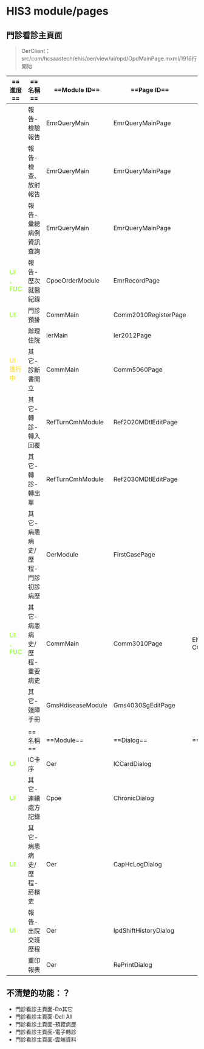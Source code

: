 # HIS3 module/pages

## 門診看診主頁面

> OerClient：src/com/hcsaastech/ehis/oer/view/ui/opd/OpdMainPage.mxml/1916行開始

| ==進度==                                       | ==名稱==                        | ==Module ID==     | ==Page ID==           | ==DB Table==                                          |
| ---------------------------------------------- | ------------------------------- | ----------------- | --------------------- | ----------------------------------------------------- |
|                                                | 報告-檢驗報告                   | EmrQueryMain      | EmrQueryMainPage      |                                                       |
|                                                | 報告-檢查、放射報告             | EmrQueryMain      | EmrQueryMainPage      |                                                       |
|                                                | 報告-彙總病例資訊查詢           | EmrQueryMain      | EmrQueryMainPage      |                                                       |
| <font style="color:LawnGreen"> UI 、FUC</font> | 報告-歷次就醫紀錄               | CpoeOrderModule   | EmrRecordPage         |                                                       |
| <font style="color:LawnGreen"> UI </font>      | 門診預掛                        | CommMain          | Comm2010RegisterPage  |                                                       |
|                                                | 辦理住院                        | IerMain           | Ier2012Page           |                                                       |
| <font style="color:gold;">UI 進行中</font>     | 其它-診斷書開立                 | CommMain          | Comm5060Page          |                                                       |
|                                                | 其它-轉診-轉入回覆              | RefTurnCmhModule  | Ref2020MDtlEditPage   |                                                       |
|                                                | 其它-轉診-轉出單                | RefTurnCmhModule  | Ref2030MDtlEditPage   |                                                       |
|                                                | 其它-病患病史/歷程-門診初診病歷 | OerModule         | FirstCasePage         |                                                       |
| <font style="color:LawnGreen"> UI 、FUC</font> | 其它-病患病史/歷程-重要病史     | CommMain          | Comm3010Page          | EMR_PAT_DISEASE_VIEW<br />COM_ORDERINDICATIONBAS_VIEW |
|                                                | 其它-殘障手冊                   | GmsHdiseaseModule | Gms4030SgEditPage     |                                                       |
|                                                |                                 |                   |                       |                                                       |
|                                                | ==名稱==                        | ==Module==        | ==Dialog==            | ==DB Table==                                          |
| <font style="color:LawnGreen"> UI </font>      | IC卡序                          | Oer               | ICCardDialog          |                                                       |
| <font style="color:LawnGreen"> UI </font>      | 其它-連續處方記錄               | Cpoe              | ChronicDialog         |                                                       |
| <font style="color:LawnGreen"> UI </font>      | 其它-病患病史/歷程-菸檳史       | Oer               | CapHcLogDialog        |                                                       |
| <font style="color:LawnGreen"> UI </font>      | 報告-出院交班歷程               | Oer               | IpdShiftHistoryDialog |                                                       |
|                                                | 重印報表                        | Oer               | RePrintDialog         |                                                       |





## 不清楚的功能：？

- 門診看診主頁面-Do其它
- 門診看診主頁面-Dell All
- 門診看診主頁面-預覽病歷
- 門診看診主頁面-電子轉診
- 門診看診主頁面-雲端資料


